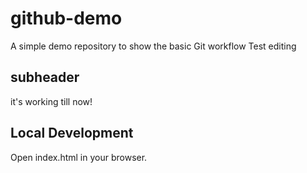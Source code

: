 # github-demo
A simple demo repository to show the basic Git workflow 
Test editing

## subheader
it's working till now!



## Local Development 
Open index.html in your browser. 